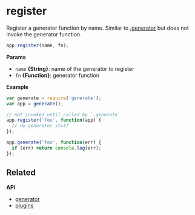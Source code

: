 # register

Register a generator function by name. Similar to [.generator](generator.md) but does not invoke the generator function.

```js
app.register(name, fn);
```

**Params**

* `name` **{String}**: name of the generator to register
* `fn` **{Function}**: generator function

**Example**

```js
var generate = require('generate');
var app = generate();

// not invoked until called by `.generate`
app.register('foo', function(app) {
  // do generator stuff
});

app.generate('foo', function(err) {
  if (err) return console.log(err);
});
```

## Related

**API**

* [generator](api/generator.md)
* [plugins](api/plugins.md)
